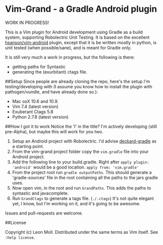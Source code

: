 # Vim-Grand - a Gradle Android plugin

WORK IN PROGRESS!

This is a Vim plugin for Android development using Gradle as a build system, supporting Robolectric Unit Testing. It is based on the excellent [hsanson/vim-android](https://github.com/hsanson/vim-android) plugin, except that it is be written mostly in python, is unit tested (when possible/sane), and is meant for Gradle only.

It is still very much a work in progress, but the following is there:
- getting paths for Syntastic
- generating the (exurbitant) ctags file.

##Setup
Since people are already cloning the repo, here's the setup I'm testing/developing with (I assume you know how to install the plugin with pathogen/vundle, and have already done so.):
- Mac osX 10.6 and 10.9.
- Vim 7.4 (latest version)
- Exuberant Ctags 5.8
- Python 2.7.8 (latest version)

##How I got it to work
Notice the 'I' in the title? I'm actively developing (still pre-Alpha), but maybe this will work for you two. 
1.	Setup an Android project with Robolectric.
	I'd advise [deckard-gradle](https://github.com/robolectric/deckard-gradle) as a starting point.
2.	From the vim-grand project folder copy the `vim.gradle` file into your Android project.
3.	Add the following line to your build.gradle. Right after `apply plugin: 'android'` would be a good location.
	`apply from: 'vim.gradle'`
4.	From the project root run `gradle outputPaths`. This should generate a 'gradle-sources' file in the root containing all the paths to the jars gradle uses.
5.	Now open vim, in the root and run `GrandPaths`. This adds the paths to syntastic and javacomplete.
6.	Run `GrandCtags` to generate a tags file. (`./.ctags`)
It's not quite elegant yet, I know, but I'm working on it, and it's going to be awesome.

Issues and pull-requests are welcome.


##License

Copyright (c) Leon Moll.  Distributed under the same terms as Vim itself.
See `:help license`.
